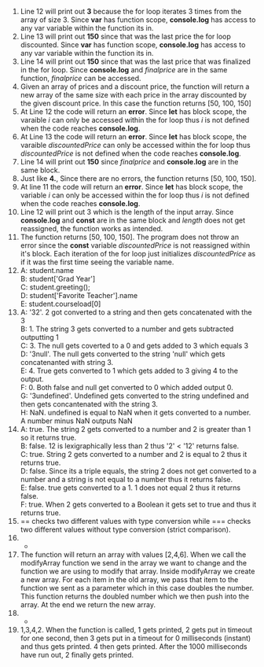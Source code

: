 1. Line 12 will print out **3** because the for loop iterates 3 times from the array of size 3. Since **var** has function scope, **console.log** has access to any var variable within the function its in. 
2. Line 13 will print out **150** since that was the last price the for loop discounted. Since **var** has function scope, **console.log** has access to any var variable within the function its in.  
3. Line 14 will print out **150** since that was the last price that was finalized in the for loop. Since **console.log** and *finalprice* are in the same function, *finalprice* can be accessed.
4. Given an array of prices and a discount price, the function will return a new array of the same size with each price in the array discounted by the given discount price. In this case the function returns [50, 100, 150]
5. At Line 12 the code will return an **error**. Since **let** has block scope, the varaible *i* can only be accessed within the for loop thus *i* is not defined when the code reaches **console.log**.
6. At Line 13 the code will return an **error**. Since **let** has block scope, the varaible *discountedPrice* can only be accessed within the for loop thus *discountedPrice* is not defined when the code reaches **console.log**.
7. Line 14 will print out **150** since *finalprice* and **console.log** are in the same block.
8. Just like **4.**, Since there are no errors, the function returns [50, 100, 150].
9. At line 11 the code will return an **error**. Since **let** has block scope, the variable *i* can only be accessed within the for loop thus *i* is not defined when the code reaches **console.log**.
10. Line 12 will print out 3 which is the length of the input array. Since **console.log** and **const** are in the same block and *length* does not get reassigned, the function works as intended.
11. The function returns [50, 100, 150]. The program does not throw an error since the **const** variable *discountedPrice* is not reassigned within it's block. Each iteration of the for loop just initializes *discountedPrice* as if it was the first time seeing the variable name.
12. A: student.name \
B: student['Grad Year'] \
C: student.greeting(); \
D: student['Favorite Teacher'].name \
E: student.courseload[0]
13.  A: '32'. 2 got converted to a string and then gets concatenated with the 3 \
B: 1. The string 3 gets converted to a number and gets subtracted outputting 1 \
C: 3. The null gets coverted to a 0 and gets added to 3 which equals 3 \
D: '3null'. The null gets converted to the string 'null' which gets concatenanted with string 3. \
E: 4. True gets converted to 1 which gets added to 3 giving 4 to the output. \
F: 0. Both false and null get converted to 0 which added output 0. \
G: '3undefined'. Undefined gets converted to the string undefined and then gets concantenated with the string 3. \
H: NaN. undefined is equal to NaN when it gets converted to a number. A number minus NaN outputs NaN 
14.  A: true. The string 2 gets converted to a number and 2 is greater than 1 so it returns true. \
B: false. 12 is lexigraphically less than 2 thus '2' < '12' returns false. \
C: true. String 2 gets converted to a number and 2 is equal to 2 thus it returns true. \
D: false. Since its a triple equals, the string 2 does not get converted to a number and a string is not equal to a number thus it returns false. \
E: false. true gets converted to a 1. 1 does not equal 2 thus it returns false. \
F: true. When 2 gets converted to a Boolean it gets set to true and thus it returns true.
15.   == checks two different values with type conversion while === checks two different values without type conversion (strict comparison).
16. -
17. The function will return an array with values [2,4,6]. When we call the modifyArray function we send in the array we want to change and the function we are using to modify that array. Inside modifyArray we create a new array. For each item in the old array, we pass that item to the function we sent as a parameter which in this case doubles the number. This function returns the doubled number which we then push into the array. At the end we return the new array.
18. -
19. 1,3,4,2. When the function is called, 1 gets printed, 2 gets put in timeout for one second, then 3 gets put in a timeout for 0 milliseconds (instant) and thus gets printed. 4 then gets printed. After the 1000 milliseconds have run out, 2 finally gets printed. 